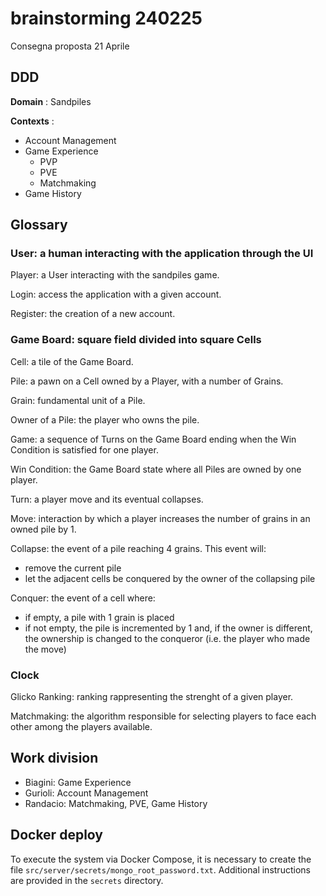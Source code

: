 # brainstorming 240225

Consegna proposta 21 Aprile

## DDD

**Domain** : Sandpiles

**Contexts** :

- Account Management
- Game Experience
  - PVP
  - PVE
  - Matchmaking
- Game History

## Glossary

### User: a human interacting with the application through the UI

Player: a User interacting with the sandpiles game.

Login: access the application with a given account.

Register: the creation of a new account.

### Game Board: square field divided into square Cells

Cell: a tile of the Game Board.

Pile: a pawn on a Cell owned by a Player, with a number of Grains.

Grain: fundamental unit of a Pile.

Owner of a Pile: the player who owns the pile.

Game: a sequence of Turns on the Game Board ending when the Win Condition is satisfied for one player.

Win Condition: the Game Board state where all Piles are owned by one player.

Turn: a player move and its eventual collapses.

Move: interaction by which a player increases the number of grains in an owned pile by 1.

Collapse: the event of a pile reaching 4 grains. This event will:

- remove the current pile
- let the adjacent cells be conquered by the owner of the collapsing pile

Conquer: the event of a cell where:

- if empty, a pile with 1 grain is placed
- if not empty, the pile is incremented by 1 and, if the owner is different, the ownership is changed to the conqueror (i.e. the player who made the move)

### Clock

Glicko Ranking: ranking rappresenting the strenght of a given player.

Matchmaking: the algorithm responsible for selecting players to face each
other among the players available.

## Work division

- Biagini: Game Experience
- Gurioli: Account Management
- Randacio: Matchmaking, PVE, Game History

## Docker deploy

To execute the system via Docker Compose, it is necessary to create the file
`src/server/secrets/mongo_root_password.txt`. Additional instructions are
provided in the `secrets` directory.
